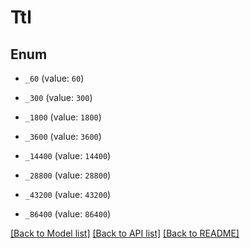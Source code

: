 # Ttl

## Enum


* `_60` (value: `60`)

* `_300` (value: `300`)

* `_1800` (value: `1800`)

* `_3600` (value: `3600`)

* `_14400` (value: `14400`)

* `_28800` (value: `28800`)

* `_43200` (value: `43200`)

* `_86400` (value: `86400`)


[[Back to Model list]](../README.md#documentation-for-models) [[Back to API list]](../README.md#documentation-for-api-endpoints) [[Back to README]](../README.md)


